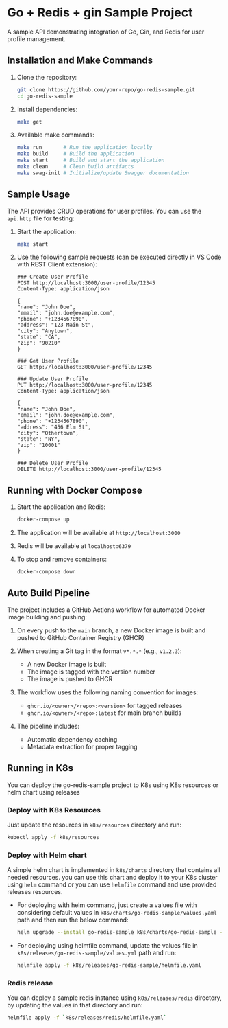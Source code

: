 # Go + Redis + gin Sample Project

A sample API demonstrating integration of Go, Gin, and Redis for user profile management.

## Installation and Make Commands

1. Clone the repository:

   ```bash
   git clone https://github.com/your-repo/go-redis-sample.git
   cd go-redis-sample
   ```

2. Install dependencies:

   ```bash
   make get
   ```

3. Available make commands:

   ```bash
   make run       # Run the application locally
   make build     # Build the application
   make start     # Build and start the application
   make clean     # Clean build artifacts
   make swag-init # Initialize/update Swagger documentation
   ```

## Sample Usage

The API provides CRUD operations for user profiles. You can use the `api.http` file for testing:

1. Start the application:

   ```bash
   make start
   ```

2. Use the following sample requests (can be executed directly in VS Code with REST Client extension):

   ```http
   ### Create User Profile
   POST http://localhost:3000/user-profile/12345
   Content-Type: application/json

   {
   "name": "John Doe",
   "email": "john.doe@example.com",
   "phone": "+1234567890",
   "address": "123 Main St",
   "city": "Anytown",
   "state": "CA",
   "zip": "90210"
   }

   ### Get User Profile
   GET http://localhost:3000/user-profile/12345

   ### Update User Profile
   PUT http://localhost:3000/user-profile/12345
   Content-Type: application/json

   {
   "name": "John Doe",
   "email": "john.doe@example.com",
   "phone": "+1234567890",
   "address": "456 Elm St",
   "city": "Othertown",
   "state": "NY",
   "zip": "10001"
   }

   ### Delete User Profile
   DELETE http://localhost:3000/user-profile/12345
   ```

## Running with Docker Compose

1. Start the application and Redis:

   ```bash
   docker-compose up
   ```

2. The application will be available at `http://localhost:3000`

3. Redis will be available at `localhost:6379`

4. To stop and remove containers:

   ```bash
   docker-compose down
   ```

## Auto Build Pipeline

The project includes a GitHub Actions workflow for automated Docker image building and pushing:

1. On every push to the `main` branch, a new Docker image is built and pushed to GitHub Container Registry (GHCR)

2. When creating a Git tag in the format `v*.*.*` (e.g., `v1.2.3`):

   - A new Docker image is built
   - The image is tagged with the version number
   - The image is pushed to GHCR

3. The workflow uses the following naming convention for images:

   - `ghcr.io/<owner>/<repo>:<version>` for tagged releases
   - `ghcr.io/<owner>/<repo>:latest` for main branch builds

4. The pipeline includes:
   - Automatic dependency caching
   - Metadata extraction for proper tagging

## Running in K8s

You can deploy the go-redis-sample project to K8s using K8s resources or helm chart using releases

### Deploy with K8s Resources

Just update the resources in `k8s/resources` directory and run:

```bash
kubectl apply -f k8s/resources
```

### Deploy with Helm chart

A simple helm chart is implemented in `k8s/charts` directory that contains all needed resources. you can use this chart and deploy it to your K8s cluster using `helm` command or you can use `helmfile` command and use provided releases resources.

- For deploying with helm command, just create a values file with considering default values in `k8s/charts/go-redis-sample/values.yaml` path and then run the below command:

  ```bash
  helm upgrade --install go-redis-sample k8s/charts/go-redis-sample --namespace <your-namespace> -f k8s/charts/go-redis-sample/values.yaml
  ```

- For deploying using helmfile command, update the values file in `k8s/releases/go-redis-sample/values.yml` path and run:

  ```bash
  helmfile apply -f k8s/releases/go-redis-sample/helmfile.yaml
  ```

### Redis release

You can deploy a sample redis instance using `k8s/releases/redis` directory, by updating the values in that directory and run:

```bash
helmfile apply -f `k8s/releases/redis/helmfile.yaml`
```
